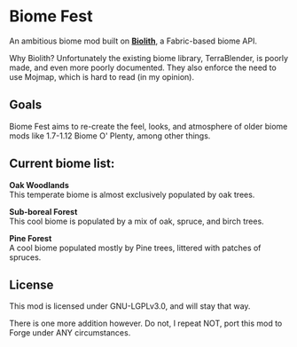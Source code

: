 # Biome Fest
An ambitious biome mod built on [**Biolith**](https://github.com/TerraformersMC/Biolith), a Fabric-based biome API.

Why Biolith? Unfortunately the existing biome library, TerraBlender, is poorly made, and even more poorly documented. They also enforce the need to use Mojmap, which is hard to read (in my opinion).

## Goals

Biome Fest aims to re-create the feel, looks, and atmosphere of older biome mods like 1.7-1.12 Biome O' Plenty, among other things.

## Current biome list:

**Oak Woodlands**</br>This temperate biome is almost exclusively populated by oak trees.

**Sub-boreal Forest**</br>This cool biome is populated by a mix of oak, spruce, and birch trees.

**Pine Forest**</br>A cool biome populated mostly by Pine trees, littered with patches of spruces.

## License

This mod is licensed under GNU-LGPLv3.0, and will stay that way.

There is one more addition however. Do not, I repeat NOT, port this mod to Forge under ANY circumstances.

